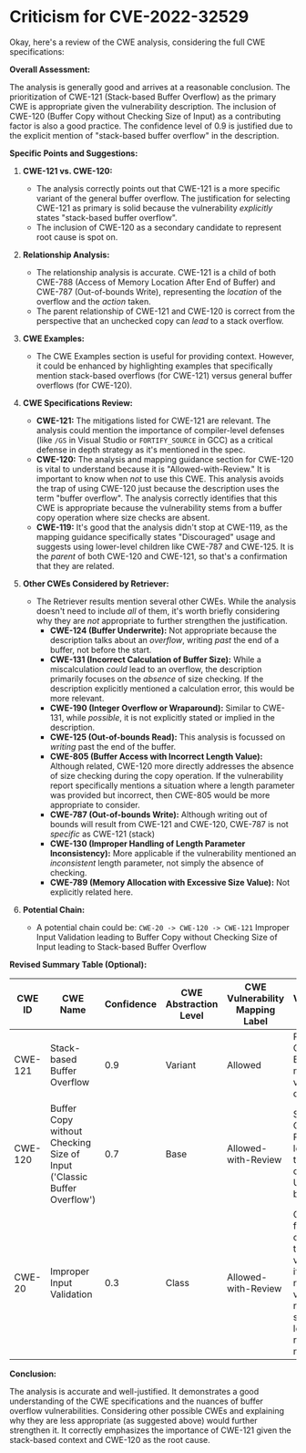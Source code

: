 # Criticism for CVE-2022-32529

Okay, here's a review of the CWE analysis, considering the full CWE specifications:

**Overall Assessment:**

The analysis is generally good and arrives at a reasonable conclusion. The prioritization of CWE-121 (Stack-based Buffer Overflow) as the primary CWE is appropriate given the vulnerability description.  The inclusion of CWE-120 (Buffer Copy without Checking Size of Input) as a contributing factor is also a good practice. The confidence level of 0.9 is justified due to the explicit mention of "stack-based buffer overflow" in the description.

**Specific Points and Suggestions:**

1.  **CWE-121 vs. CWE-120:**

    *   The analysis correctly points out that CWE-121 is a more specific variant of the general buffer overflow.  The justification for selecting CWE-121 as primary is solid because the vulnerability *explicitly* states "stack-based buffer overflow".
    *   The inclusion of CWE-120 as a secondary candidate to represent root cause is spot on.

2.  **Relationship Analysis:**

    *   The relationship analysis is accurate.  CWE-121 is a child of both CWE-788 (Access of Memory Location After End of Buffer) and CWE-787 (Out-of-bounds Write), representing the *location* of the overflow and the *action* taken.
    *   The parent relationship of CWE-121 and CWE-120 is correct from the perspective that an unchecked copy can *lead* to a stack overflow.

3.  **CWE Examples:**

    *   The CWE Examples section is useful for providing context. However, it could be enhanced by highlighting examples that specifically mention stack-based overflows (for CWE-121) versus general buffer overflows (for CWE-120).

4.  **CWE Specifications Review:**

    *   **CWE-121:** The mitigations listed for CWE-121 are relevant. The analysis could mention the importance of compiler-level defenses (like `/GS` in Visual Studio or `FORTIFY_SOURCE` in GCC) as a critical defense in depth strategy as it's mentioned in the spec.
    *   **CWE-120:** The analysis and mapping guidance section for CWE-120 is vital to understand because it is "Allowed-with-Review." It is important to know when *not* to use this CWE. This analysis avoids the trap of using CWE-120 just because the description uses the term "buffer overflow".  The analysis correctly identifies that this CWE is appropriate because the vulnerability stems from a buffer copy operation where size checks are absent.
    * **CWE-119:** It's good that the analysis didn't stop at CWE-119, as the mapping guidance specifically states "Discouraged" usage and suggests using lower-level children like CWE-787 and CWE-125. It is the *parent* of both CWE-120 and CWE-121, so that's a confirmation that they are related.

5.  **Other CWEs Considered by Retriever:**

    *   The Retriever results mention several other CWEs.  While the analysis doesn't need to include *all* of them, it's worth briefly considering why they are *not* appropriate to further strengthen the justification.
        *   **CWE-124 (Buffer Underwrite):** Not appropriate because the description talks about an *overflow*, writing *past* the end of a buffer, not before the start.
        *   **CWE-131 (Incorrect Calculation of Buffer Size):**  While a miscalculation *could* lead to an overflow, the description primarily focuses on the *absence* of size checking.  If the description explicitly mentioned a calculation error, this would be more relevant.
        *   **CWE-190 (Integer Overflow or Wraparound):** Similar to CWE-131, while *possible*, it is not explicitly stated or implied in the description.
        *   **CWE-125 (Out-of-bounds Read):** This analysis is focussed on *writing* past the end of the buffer.
        *   **CWE-805 (Buffer Access with Incorrect Length Value):** Although related, CWE-120 more directly addresses the absence of size checking during the copy operation. If the vulnerability report specifically mentions a situation where a length parameter was provided but incorrect, then CWE-805 would be more appropriate to consider.
        *   **CWE-787 (Out-of-bounds Write):** Although writing out of bounds will result from CWE-121 and CWE-120, CWE-787 is not *specific* as CWE-121 (stack)
        *   **CWE-130 (Improper Handling of Length Parameter Inconsistency):** More applicable if the vulnerability mentioned an *inconsistent* length parameter, not simply the absence of checking.
        *   **CWE-789 (Memory Allocation with Excessive Size Value):** Not explicitly related here.

6.  **Potential Chain:**
    * A potential chain could be: `CWE-20 -> CWE-120 -> CWE-121` Improper Input Validation leading to Buffer Copy without Checking Size of Input leading to Stack-based Buffer Overflow

**Revised Summary Table (Optional):**

| CWE ID | CWE Name | Confidence | CWE Abstraction Level | CWE Vulnerability Mapping Label | CWE-Vulnerability Mapping Notes |
|---|---|---|---|---|---|
| CWE-121 | Stack-based Buffer Overflow | 0.9 | Variant | Allowed | Primary CWE. Explicitly mentioned in vulnerability description. |
| CWE-120 | Buffer Copy without Checking Size of Input ('Classic Buffer Overflow') | 0.7 | Base | Allowed-with-Review | Secondary Candidate. Root cause leading to the stack overflow.  Unchecked buffer copy. |
| CWE-20 | Improper Input Validation | 0.3 | Class | Allowed-with-Review | Contributing factor. Could contribute to this vulnerability if there was no input validation to restrict the size of the log data request messages |

**Conclusion:**

The analysis is accurate and well-justified. It demonstrates a good understanding of the CWE specifications and the nuances of buffer overflow vulnerabilities. Considering other possible CWEs and explaining why they are less appropriate (as suggested above) would further strengthen it. It correctly emphasizes the importance of CWE-121 given the stack-based context and CWE-120 as the root cause.